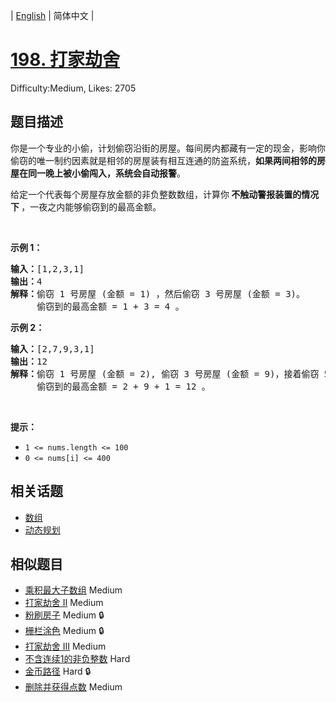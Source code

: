 
| [English](README_EN.md) | 简体中文 |

# [198. 打家劫舍](https://leetcode.cn/problems/house-robber/)
Difficulty:Medium, Likes: 2705

## 题目描述

<p>你是一个专业的小偷，计划偷窃沿街的房屋。每间房内都藏有一定的现金，影响你偷窃的唯一制约因素就是相邻的房屋装有相互连通的防盗系统，<strong>如果两间相邻的房屋在同一晚上被小偷闯入，系统会自动报警</strong>。</p>

<p>给定一个代表每个房屋存放金额的非负整数数组，计算你<strong> 不触动警报装置的情况下 </strong>，一夜之内能够偷窃到的最高金额。</p>

<p> </p>

<p><strong>示例 1：</strong></p>

<pre>
<strong>输入：</strong>[1,2,3,1]
<strong>输出：</strong>4
<strong>解释：</strong>偷窃 1 号房屋 (金额 = 1) ，然后偷窃 3 号房屋 (金额 = 3)。
     偷窃到的最高金额 = 1 + 3 = 4 。</pre>

<p><strong>示例 2：</strong></p>

<pre>
<strong>输入：</strong>[2,7,9,3,1]
<strong>输出：</strong>12
<strong>解释：</strong>偷窃 1 号房屋 (金额 = 2), 偷窃 3 号房屋 (金额 = 9)，接着偷窃 5 号房屋 (金额 = 1)。
     偷窃到的最高金额 = 2 + 9 + 1 = 12 。
</pre>

<p> </p>

<p><strong>提示：</strong></p>

<ul>
	<li><code>1 <= nums.length <= 100</code></li>
	<li><code>0 <= nums[i] <= 400</code></li>
</ul>


## 相关话题

- [数组](https://leetcode-cn.com/tag/array/)
- [动态规划](https://leetcode-cn.com/tag/dynamic-programming/)

## 相似题目

- [乘积最大子数组](../maximum-product-subarray/README.md) Medium 
- [打家劫舍 II](../house-robber-ii/README.md) Medium 
- [粉刷房子](../paint-house/README.md) Medium 🔒
- [栅栏涂色](../paint-fence/README.md) Medium 🔒
- [打家劫舍 III](../house-robber-iii/README.md) Medium 
- [不含连续1的非负整数](../non-negative-integers-without-consecutive-ones/README.md) Hard 
- [金币路径](../coin-path/README.md) Hard 🔒
- [删除并获得点数](../delete-and-earn/README.md) Medium 
